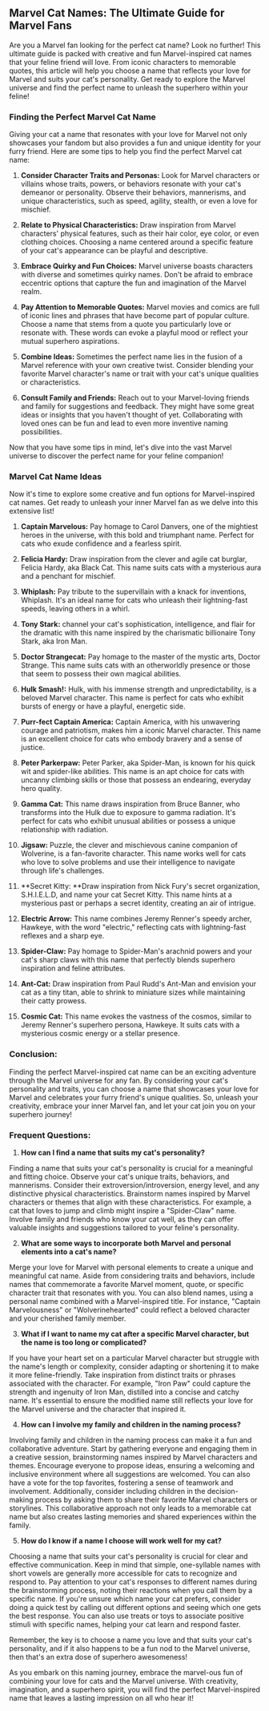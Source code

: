## Marvel Cat Names: The Ultimate Guide for Marvel Fans

Are you a Marvel fan looking for the perfect cat name? Look no further! This ultimate guide is packed with creative and fun Marvel-inspired cat names that your feline friend will love. From iconic characters to memorable quotes, this article will help you choose a name that reflects your love for Marvel and suits your cat's personality. Get ready to explore the Marvel universe and find the perfect name to unleash the superhero within your feline!

### Finding the Perfect Marvel Cat Name

Giving your cat a name that resonates with your love for Marvel not only showcases your fandom but also provides a fun and unique identity for your furry friend. Here are some tips to help you find the perfect Marvel cat name:

1. **Consider Character Traits and Personas:** Look for Marvel characters or villains whose traits, powers, or behaviors resonate with your cat's demeanor or personality. Observe their behaviors, mannerisms, and unique characteristics, such as speed, agility, stealth, or even a love for mischief.

2. **Relate to Physical Characteristics:** Draw inspiration from Marvel characters' physical features, such as their hair color, eye color, or even clothing choices. Choosing a name centered around a specific feature of your cat's appearance can be playful and descriptive.

3. **Embrace Quirky and Fun Choices:** Marvel universe boasts characters with diverse and sometimes quirky names. Don't be afraid to embrace eccentric options that capture the fun and imagination of the Marvel realm.

4. **Pay Attention to Memorable Quotes:** Marvel movies and comics are full of iconic lines and phrases that have become part of popular culture. Choose a name that stems from a quote you particularly love or resonate with. These words can evoke a playful mood or reflect your mutual superhero aspirations. 

5. **Combine Ideas:** Sometimes the perfect name lies in the fusion of a Marvel reference with your own creative twist. Consider blending your favorite Marvel character's name or trait with your cat's unique qualities or characteristics. 

6. **Consult Family and Friends:** Reach out to your Marvel-loving friends and family for suggestions and feedback. They might have some great ideas or insights that you haven't thought of yet. Collaborating with loved ones can be fun and lead to even more inventive naming possibilities. 

Now that you have some tips in mind, let's dive into the vast Marvel universe to discover the perfect name for your feline companion!

### Marvel Cat Name Ideas

Now it's time to explore some creative and fun options for Marvel-inspired cat names. Get ready to unleash your inner Marvel fan as we delve into this extensive list! 

1. **Captain Marvelous:** Pay homage to Carol Danvers, one of the mightiest heroes in the universe, with this bold and triumphant name. Perfect for cats who exude confidence and a fearless spirit.

2. **Felicia Hardy:** Draw inspiration from the clever and agile cat burglar, Felicia Hardy, aka Black Cat. This name suits cats with a mysterious aura and a penchant for mischief.

3. **Whiplash:** Pay tribute to the supervillain with a knack for inventions, Whiplash. It's an ideal name for cats who unleash their lightning-fast speeds, leaving others in a whirl.

4. **Tony Stark:** channel your cat's sophistication, intelligence, and flair for the dramatic with this name inspired by the charismatic billionaire Tony Stark, aka Iron Man. 

5. **Doctor Strangecat:** Pay homage to the master of the mystic arts, Doctor Strange. This name suits cats with an otherworldly presence or those that seem to possess their own magical abilities. 

6. **Hulk Smash!:** Hulk, with his immense strength and unpredictability, is a beloved Marvel character. This name is perfect for cats who exhibit bursts of energy or have a playful, energetic side.

7. **Purr-fect Captain America:** Captain America, with his unwavering courage and patriotism, makes him a iconic Marvel character. This name is an excellent choice for cats who embody bravery and a sense of justice.

8. **Peter Parkerpaw:** Peter Parker, aka Spider-Man, is known for his quick wit and spider-like abilities. This name is an apt choice for cats with uncanny climbing skills or those that possess an endearing, everyday hero quality. 

9. **Gamma Cat:** This name draws inspiration from Bruce Banner, who transforms into the Hulk due to exposure to gamma radiation. It's perfect for cats who exhibit unusual abilities or possess a unique relationship with radiation. 

10. **Jigsaw:** Puzzle, the clever and mischievous canine companion of Wolverine, is a fan-favorite character. This name works well for cats who love to solve problems and use their intelligence to navigate through life's challenges. 

11. **Secret Kitty: **Draw inspiration from Nick Fury's secret organization, S.H.I.E.L.D, and name your cat Secret Kitty. This name hints at a mysterious past or perhaps a secret identity, creating an air of intrigue.

12. **Electric Arrow:** This name combines Jeremy Renner's speedy archer, Hawkeye, with the word "electric," reflecting cats with lightning-fast reflexes and a sharp eye. 

13. **Spider-Claw:** Pay homage to Spider-Man's arachnid powers and your cat's sharp claws with this name that perfectly blends superhero inspiration and feline attributes. 

14. **Ant-Cat:** Draw inspiration from Paul Rudd's Ant-Man and envision your cat as a tiny titan, able to shrink to miniature sizes while maintaining their catty prowess. 

15. **Cosmic Cat:** This name evokes the vastness of the cosmos, similar to Jeremy Renner's superhero persona, Hawkeye. It suits cats with a mysterious cosmic energy or a stellar presence. 

### Conclusion:

Finding the perfect Marvel-inspired cat name can be an exciting adventure through the Marvel universe for any fan. By considering your cat's personality and traits, you can choose a name that showcases your love for Marvel and celebrates your furry friend's unique qualities. So, unleash your creativity, embrace your inner Marvel fan, and let your cat join you on your superhero journey! 

### Frequent Questions:

1.  **How can I find a name that suits my cat's personality?**

Finding a name that suits your cat's personality is crucial for a meaningful and fitting choice. Observe your cat's unique traits, behaviors, and mannerisms. Consider their extroversion/introversion, energy level, and any distinctive physical characteristics. Brainstorm names inspired by Marvel characters or themes that align with these characteristics. For example, a cat that loves to jump and climb might inspire a "Spider-Claw" name. Involve family and friends who know your cat well, as they can offer valuable insights and suggestions tailored to your feline's personality. 

2.  **What are some ways to incorporate both Marvel and personal elements into a cat's name?**

Merge your love for Marvel with personal elements to create a unique and meaningful cat name. Aside from considering traits and behaviors, include names that commemorate a favorite Marvel moment, quote, or specific character trait that resonates with you. You can also blend names, using a personal name combined with a Marvel-inspired title. For instance, "Captain Marvelousness" or "Wolverinehearted" could reflect a beloved character and your cherished family member. 

3.  **What if I want to name my cat after a specific Marvel character, but the name is too long or complicated?**

If you have your heart set on a particular Marvel character but struggle with the name's length or complexity, consider adapting or shortening it to make it more feline-friendly. Take inspiration from distinct traits or phrases associated with the character. For example, "Iron Paw" could capture the strength and ingenuity of Iron Man, distilled into a concise and catchy name. It's essential to ensure the modified name still reflects your love for the Marvel universe and the character that inspired it. 

4.  **How can I involve my family and children in the naming process?**

Involving family and children in the naming process can make it a fun and collaborative adventure. Start by gathering everyone and engaging them in a creative session, brainstorming names inspired by Marvel characters and themes. Encourage everyone to propose ideas, ensuring a welcoming and inclusive environment where all suggestions are welcomed. You can also have a vote for the top favorites, fostering a sense of teamwork and involvement. Additionally, consider including children in the decision-making process by asking them to share their favorite Marvel characters or storylines. This collaborative approach not only leads to a memorable cat name but also creates lasting memories and shared experiences within the family. 

5.  **How do I know if a name I choose will work well for my cat?**

Choosing a name that suits your cat's personality is crucial for clear and effective communication. Keep in mind that simple, one-syllable names with short vowels are generally more accessible for cats to recognize and respond to. Pay attention to your cat's responses to different names during the brainstorming process, noting their reactions when you call them by a specific name. If you're unsure which name your cat prefers, consider doing a quick test by calling out different options and seeing which one gets the best response. You can also use treats or toys to associate positive stimuli with specific names, helping your cat learn and respond faster. 

Remember, the key is to choose a name you love and that suits your cat's personality, and if it also happens to be a fun nod to the Marvel universe, then that's an extra dose of superhero awesomeness! 

As you embark on this naming journey, embrace the marvel-ous fun of combining your love for cats and the Marvel universe. With creativity, imagination, and a superhero spirit, you will find the perfect Marvel-inspired name that leaves a lasting impression on all who hear it!